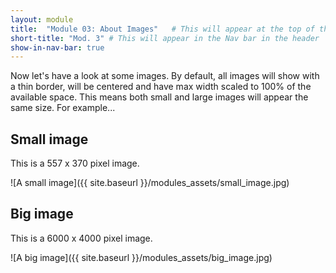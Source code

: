 ```yaml
---
layout: module
title:  "Module 03: About Images"   # This will appear at the top of the page
short-title: "Mod. 3" # This will appear in the Nav bar in the header
show-in-nav-bar: true
---
```


Now let's have a look at some images. By default, all images will show with a thin border, will be centered and have max width scaled to 100% of the available space. This means both small and large images will appear the same size. For example...

## Small image
This is a 557 x 370 pixel image.

![A small image]({{ site.baseurl }}/modules_assets/small_image.jpg)


## Big image
This is a 6000 x 4000 pixel image.

![A big image]({{ site.baseurl }}/modules_assets/big_image.jpg)
